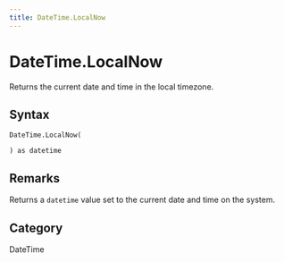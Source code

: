 ```yaml
---
title: DateTime.LocalNow
---
```


# DateTime.LocalNow


Returns the current date and time in the local timezone.


## Syntax

```powerquery
DateTime.LocalNow(

) as datetime
```


## Remarks

Returns a <code>datetime</code> value set to the current date and time on the system.



## Category
DateTime
